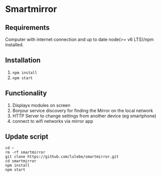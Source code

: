 # Smartmirror

## Requirements

Computer with internet connection and up to date node(>= v6 LTS)/npm installed.

## Installation

1. `npm install`
2. `npm start`

## Functionality

1. Displays modules on screen
2. Bonjour service discovery for finding the Mirror on the local network
3. HTTP Server to change settings from another device (eg smartphone)
4. connect to wifi networks via mirror app

## Update script
    cd ~
    rm -rf smartmirror
    git clone https://github.com/lulebe/smartmirror.git
    cd smartmirror
    npm install
    npm start
